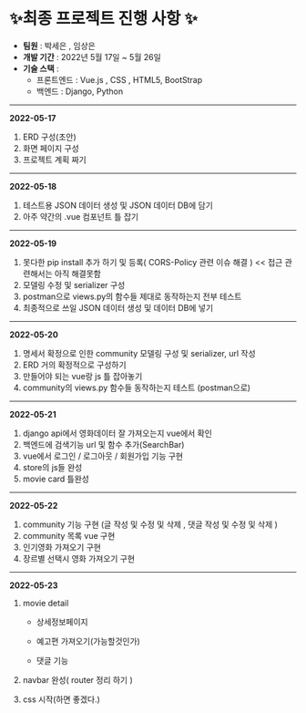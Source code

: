 # ✨최종 프로젝트 진행 사항 ✨

- **팀원** : 박세은 , 임상은
- **개발 기간** : 2022년 5월 17일 ~ 5월 26일
- **기술 스택** : 
  - 프론트엔드 : Vue.js , CSS , HTML5, BootStrap
  - 백엔드 : Django, Python

--------------------------------------

**2022-05-17**

1. ERD 구성(초안)
2. 화면 페이지 구성
3. 프로젝트 계획 짜기

---------------------------------------------------

**2022-05-18**

1. 테스트용 JSON 데이터 생성 및 JSON 데이터 DB에 담기
2. 아주 약간의 .vue 컴포넌트 틀 잡기

---------------------------------------

**2022-05-19**

1. 못다한 pip install 추가 하기 및 등록( CORS-Policy 관련 이슈 해결 ) << 접근 관련해서는 아직 해결못함
2. 모델링 수정 및 serializer 구성
3. postman으로 views.py의 함수들 제대로 동작하는지 전부 테스트
3. 최종적으로 쓰일 JSON 데이터 생성 및 데이터 DB에 넣기

--------------------------------

**2022-05-20**

1. 명세서 확정으로 인한 community 모델링 구성 및 serializer, url 작성
1. ERD 거의 확정적으로 구성하기
1. 만들어야 되는 vue랑 js 틀 잡아놓기
1. community의 views.py 함수들 동작하는지 테스트 (postman으로)

--------------------------------

**2022-05-21**

1. django api에서 영화데이터 잘 가져오는지 vue에서 확인
2. 백엔드에 검색기능 url 및 함수 추가(SearchBar)
3. vue에서 로그인 / 로그아웃 / 회원가입 기능 구현
4. store의 js들 완성
5. movie card 틀완성

------------------------------------------------------------------------------------

**2022-05-22**

1. community 기능 구현 (글 작성  및 수정 및 삭제 , 댓글 작성 및 수정 및 삭제 )
2. community 목록 vue 구현
3. 인기영화 가져오기 구현
4. 장르별 선택시 영화 가져오기 구현 

-----------------------------------------------------------

**2022-05-23**

1. movie detail 

   - 상세정보페이지

   - 예고편 가져오기(가능할것인가)
   - 댓글 기능 

2. navbar 완성( router 정리 하기 )

3. css 시작(하면 좋겠다.)
